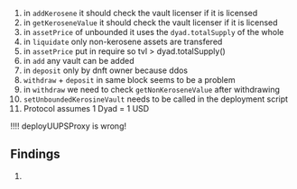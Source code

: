 1) in `addKerosene` it should check the vault licenser if it is licensed
2) in `getKeroseneValue` it should check the vault licenser if it is licensed
3) in `assetPrice` of unbounded it uses the `dyad.totalSupply` of the whole 
4) in `liquidate` only non-kerosene assets are transfered
5) in `assetPrice` put in require so tvl > dyad.totalSupply()
6) in `add` any vault can be added
7) in `deposit` only by dnft owner because ddos
8) `withdraw` + `deposit` in same block seems to be a problem
9) in `withdraw` we need to check `getNonKeroseneValue` after withdrawing
10) `setUnboundedKerosineVault` needs to be called in the deployment script
11) Protocol assumes 1 Dyad = 1 USD

!!!! deployUUPSProxy is wrong!


## Findings

1) 
